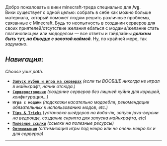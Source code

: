 Добро пожаловать в вики minecraft-треда специально для **/vg**.  
Вики существует с одной целью: собрать в себе как можно больше материала, который поможет людям решить различные проблемы, связанные с Minecraft. Будь то неопытность в создании серверов для своих приятелей/отсутствие желания ебаться с модами/желание стать плагинописцем или мододелом — все ответы и гайдлайны _**должны быть тут, на блюдце с золотой каймой**_. Ну, по крайней мере, так _задумано_.  

## _**Навигация**_:  
_Choose your path._  
- **[`Запуск кубов и игра на серверах`](Для_всех_вкатывающихся.md)** _(если ты ВООБЩЕ никогда не играл в майнкрафт, начни отсюда.)_ 
- **[`Серверостроение`](Серверостроение.md)** _(создание серверов без лишней хуйни для корешей, конфигурация...)_ 
- **`Игра с модами`** _(подсказки касательно модоебли, рекомендации обязательных к использованию модов, etc.)_
- **[`Tips & Tricks`](Tips&Tricks.md)** (_установка шейдеров на йоба-пк, запуск java-версии на ведроиде, создание скрипта для запуска майнкрафта, etc)_
- **[`Полезные ссылки`](Полезные_ссылки.md)** _(ссылки на полезные ресурсы)_ 
- **[`Оптимизация`](Оптимизация.md)** _(оптимизация игры под некро или не очень некро пк и для серверов)_ 
***
